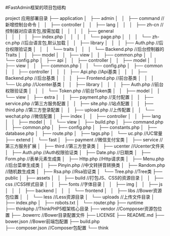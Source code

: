 #FastAdmin框架的项目包结构

project  应用部署目录
├── application
│   ├── admin
│   │   ├── command			//新增控制台命令
│   │   ├── controller
│   │   ├── lang
│   │   │   ├── zh-cn			//控制器对应语言包,按需加载
│   │   │   │   ├── general		
│   │   │   │   ├── index.php
│   │   │   │   └── page.php
│   │   │   └── zh-cn.php		//后台语言包,默认加载
│   │   ├── library
│   │   │   ├── Auth.php		//后台权限验证类
│   │   │   └── traits
│   │   │       └── Backend.php         //后台控制器的Traits
│   │   ├── model
│   │   ├── view
│   │   ├── common.php
│   │   └── config.php
│   ├── api
│   │   ├── controller
│   │   ├── model
│   │   ├── view
│   │   ├── common.php
│   │   └── config.php
│   ├── common
│   │   ├── controller
│   │   │   ├── Api.php			//Api基类
│   │   │   ├── Backend.php		//后台基类
│   │   │   ├── Frontend.php    //前台基类
│   │   │   └── Uc.php			//Ucenter基类
│   │   ├── library
│   │   │   ├── Auth.php		//前台权限验证类
│   │   │   └── Token.php		//前台Token类
│   │   ├── model
│   │   └── view
│   ├── extra
│   │   ├── payment.php			//支付配置
│   │   ├── service.php			//第三方服务配置
│   │   ├── site.php			//站点配置
│   │   ├── third.php			//第三方登录配置
│   │   ├── upload.php			//上传配置
│   │   └── wechat.php			//微信配置
│   ├── index
│   │   ├── controller
│   │   ├── lang
│   │   ├── model
│   │   └── view
│   ├── build.php
│   ├── command.php
│   ├── common.php
│   ├── config.php
│   ├── constants.php
│   ├── database.php
│   ├── route.php
│   ├── tags.php
│   └── uc.php				//UC常量
├── extend
│   └── fast
│       ├── payment			//微信支付宝类
│       ├── service			//第三方服务扩展
│       ├── third			//第三方登录类
│       ├── ucenter			//Ucenter文件夹
│       ├── Auth.php			//Auth权限验证类
│       ├── Date.php			//日期类
│       ├── Form.php			//表单元素生成类
│       ├── Http.php			//Http请求类
│       ├── Menu.php			//后台菜单生成类
│       ├── Pinyin.php			//中文转拼音转换类
│       ├── Random.php			//随机数生成类
│       ├── Rsa.php			//Rsa验证类
│       └── Tree.php			//Tree类
├── public
│   ├── assets
│   │   ├── build			//打包JS、CSS的资源目录
│   │   ├── css				//CSS样式目录
│   │   ├── fonts			//字体目录
│   │   ├── img
│   │   ├── js
│   │   │   ├── backend
│   │   │   └── frontend
│   │   ├── libs			//Bower资源包位置
│   │   └── less			//Less资源目录
│   └── uploads				//上传文件目录
│   ├── index.php
│   ├── robots.txt
│   └── router.php
├── runtime						
├── thinkphp				//ThinkPHP5框架核心目录
├── vendor				    //Compposer资源包位置
├── .bowerrc				//Bower目录配置文件
├── LICENSE
├── README.md
├── bower.json				//Bower前端包配置
├── build.php					
├── composer.json			//Composer包配置
└── think
